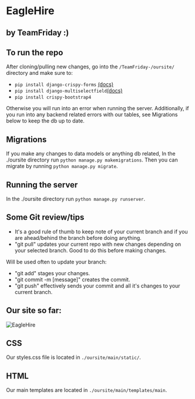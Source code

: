 # EagleHire 
## by TeamFriday :)
## To run the repo

After cloning/pulling new changes, go into the `/TeamFriday-/oursite/` directory and make sure to: 

- ```pip install django-crispy-forms``` [(docs)](https://django-crispy-forms.readthedocs.io/en/latest/install.html)
- ```pip install django-multiselectfield```[(docs)](https://pypi.org/project/django-multiselectfield/) 
- ```pip install crispy-bootstrap4``` 

Otherwise you will run into an error when running the server. 
Additionally, if you run into any backend related errors with our tables, see Migrations below to keep the db up to date.

## Migrations

If you make any changes to data models or anything db related, In the ./oursite directory run ```python manage.py makemigrations```.
Then you can migrate by running ```python manage.py migrate```.

## Running the server

In the ./oursite directory run ```python manage.py runserver```.

## Some Git review/tips

- It's a good rule of thumb to keep note of your current branch and if you are ahead/behind the branch before doing anything.
- "git pull" updates your current repo with new changes depending on your selected branch. Good to do this before making changes.

Will be used often to update your branch:
- "git add" stages your changes.
- "git commit -m [message]" creates the commit.
- "git push" effectively sends your commit and all it's changes to your current branch.

## Our site so far:

![EagleHire](https://user-images.githubusercontent.com/87817813/226792489-a27d3ec0-9687-4cad-81d9-fdc258267732.PNG)

## CSS

Our styles.css file is located in `./oursite/main/static/`.

## HTML

Our main templates are located in `./oursite/main/templates/main`.

